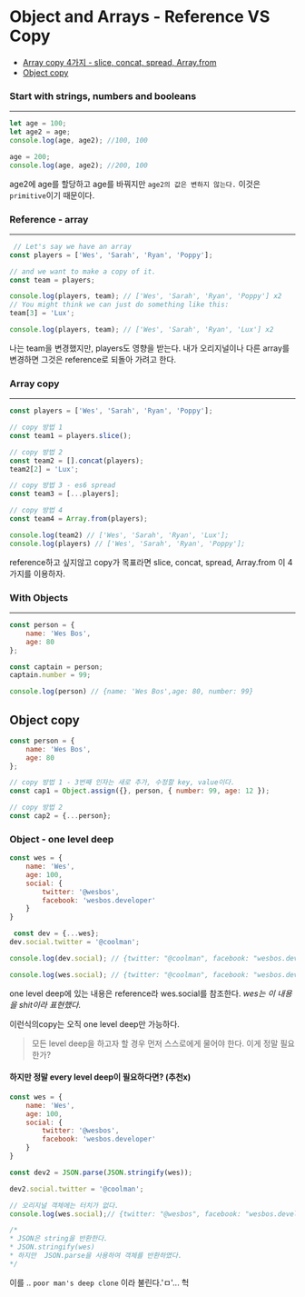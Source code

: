 # Object and Arrays - Reference VS Copy

* [Array copy 4가지 - slice, concat, spread, Array.from](#Array-copy)
* [Object copy](#Object-copy)

### Start with strings, numbers and booleans

---

```js
let age = 100;
let age2 = age;
console.log(age, age2); //100, 100

age = 200;
console.log(age, age2); //200, 100
```

age2에 age를 할당하고 age를 바꿔지만 `age2의 값은 변하지 않는다.`
이것은 `primitive`이기 때문이다.

### Reference - array

---

```js
 // Let's say we have an array
const players = ['Wes', 'Sarah', 'Ryan', 'Poppy'];

// and we want to make a copy of it.
const team = players;

console.log(players, team); // ['Wes', 'Sarah', 'Ryan', 'Poppy'] x2
// You might think we can just do something like this:
team[3] = 'Lux';

console.log(players, team); // ['Wes', 'Sarah', 'Ryan', 'Lux'] x2
```

나는 team을 변경했지만, players도 영향을 받는다. 내가 오리지널이나 다른 array를 변경하면 그것은 reference로 되돌아 가려고 한다.

### Array copy

---

```js
const players = ['Wes', 'Sarah', 'Ryan', 'Poppy'];

// copy 방법 1
const team1 = players.slice();

// copy 방법 2
const team2 = [].concat(players);
team2[2] = 'Lux';

// copy 방법 3 - es6 spread
const team3 = [...players];

// copy 방법 4 
const team4 = Array.from(players);

console.log(team2) // ['Wes', 'Sarah', 'Ryan', 'Lux'];
console.log(players) // ['Wes', 'Sarah', 'Ryan', 'Poppy'];
```

reference하고 싶지않고 copy가 목표라면  slice, concat, spread, Array.from 이 4가지를 이용하자.

### With Objects

---

```js
const person = {
    name: 'Wes Bos',
    age: 80
};

const captain = person;
captain.number = 99;

console.log(person) // {name: 'Wes Bos',age: 80, number: 99}
```

## Object copy

```js
const person = {
    name: 'Wes Bos',
    age: 80
};

// copy 방법 1 - 3번째 인자는 새로 추가, 수정할 key, value이다. 
const cap1 = Object.assign({}, person, { number: 99, age: 12 });

// copy 방법 2 
const cap2 = {...person};
```

### Object - one level deep

```js
const wes = {
    name: 'Wes',
    age: 100,
    social: {
        twitter: '@wesbos',
        facebook: 'wesbos.developer'
    }
}

 const dev = {...wes};
dev.social.twitter = '@coolman';

console.log(dev.social); // {twitter: "@coolman", facebook: "wesbos.developer"}

console.log(wes.social); // {twitter: "@coolman", facebook: "wesbos.developer"}
```

one level deep에 있는 내용은 reference라 wes.social를 참조한다. 
*wes는 이 내용을 shit이라 표현했다.*

이런식의copy는 오직 one level deep만 가능하다. 

> 모든 level deep을 하고자 할 경우 먼저 스스로에게 물어야 한다. 
> 이게 정말 필요한가?

#### 하지만 정말 every level deep이 필요하다면? (추천x)

```js
const wes = {
    name: 'Wes',
    age: 100,
    social: {
        twitter: '@wesbos',
        facebook: 'wesbos.developer'
    }
}

const dev2 = JSON.parse(JSON.stringify(wes));

dev2.social.twitter = '@coolman';

// 오리지널 객체에는 터치가 없다.
console.log(wes.social);// {twitter: "@wesbos", facebook: "wesbos.developer"}

/*
* JSON은 string을 반환한다.
* JSON.stringify(wes)
* 하지만  JSON.parse을 사용하여 객체를 반환하였다.
*/
```

이를 .. `poor man's deep clone` 이라 불린다.'ㅁ'... 헉